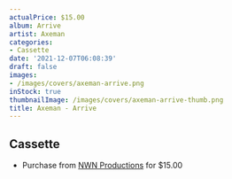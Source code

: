 ```yaml
---
actualPrice: $15.00
album: Arrive
artist: Axeman
categories:
- Cassette
date: '2021-12-07T06:08:39'
draft: false
images:
- /images/covers/axeman-arrive.png
inStock: true
thumbnailImage: /images/covers/axeman-arrive-thumb.png
title: Axeman - Arrive
---
```


## Cassette
* Purchase from [NWN Productions](http://shop.nwnprod.com/index.php?route=product/product&path=73&product_id=19556&sort=pd.name&order=ASC) for $15.00
